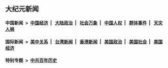 ## 大纪元新闻

#### 中国新闻 &nbsp;>&nbsp; [中国经济](indexes/ncid283/README.md?09140845) &nbsp;| &nbsp; [大陆政治](indexes/ncid277/README.md?09140845) &nbsp;| &nbsp; [社会万象](indexes/ncid282/README.md?09140845) &nbsp;| &nbsp; [中国人权](indexes/ncid278/README.md?09140845) &nbsp;| &nbsp; [群体事件](indexes/ncid279/README.md?09140845) &nbsp;| &nbsp; [天灾人祸](indexes/ncid280/README.md?09140845)

#### 国际新闻 &nbsp;>&nbsp; [美中关系](indexes/nf1412576/README.md?09140845) &nbsp;| &nbsp; [台湾新闻](indexes/ncid1349361/README.md?09140845) &nbsp;| &nbsp; [香港新闻](indexes/ncid1349362/README.md?09140845) &nbsp;| &nbsp; [美国政治](indexes/ncid1078159/README.md?09140845) &nbsp;| &nbsp; [美国社会](indexes/ncid1078160/README.md?09140845) &nbsp;| &nbsp; [美国经济](indexes/ncid1078158/README.md?09140845)

#### 特别专题 &nbsp;>&nbsp; [中共百年历史](https://github.com/epoch-news/epoch-special/blob/master/README.md?09140845)  
